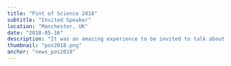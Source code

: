```yaml
---
title: "Pint of Science 2018"
subtitle: "Invited Speaker"
location: "Manchester, UK"
date: "2018-05-16"
description: "It was an amazing experience to be invited to talk about my PhD research at the 2018 edition of <a target='_blank' href='https://pintofscience.co.uk/about/'> Pint of Science</a>. PoS is an international festival where researchers go out to the pub to talk about science. The response from the audience was very positive, and I enjoyed it throughout. You can download the slides <a href='https://juliovega.info/downloads/pos2018.pdf'>here</a>."
thumbnail: "pos2018.png"
anchor: "news_pos2018"
---
```

